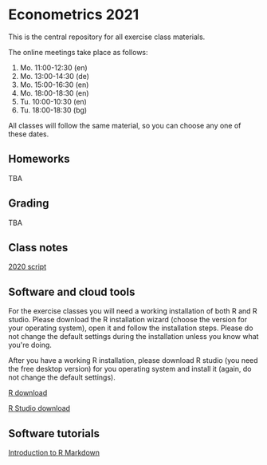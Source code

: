 # Econometrics 2021

This is the central repository for all exercise class materials.

The online meetings take place as follows:

1. Mo. 11:00-12:30 (en)
1. Mo. 13:00-14:30 (de)
1. Mo. 15:00-16:30 (en)
1. Mo. 18:00-18:30 (en)
1. Tu. 10:00-10:30 (en)
1. Tu. 18:00-18:30 (bg)

All classes will follow the same material, so you can choose any one of these dates.

## Homeworks

TBA

## Grading

TBA


## Class notes

[2020 script](https://feb-uni-sofia.github.io/econometrics-script/index.html)

## Software and cloud tools

For the exercise classes you will need a working installation of both R
and R studio. Please download the R installation wizard (choose the version for your operating system),
open it and follow the installation steps. Please do not change the default settings during the installation unless you 
know what you're doing.

After you have a working R installation, please download R studio (you need the free desktop version)
for you operating system and install it (again, do not change the default settings).


[R download](https://cran.r-project.org/)

[R Studio download](https://rstudio.com/products/rstudio/download/)

## Software tutorials

[Introduction to R Markdown](https://rmarkdown.rstudio.com/articles_intro.html)


